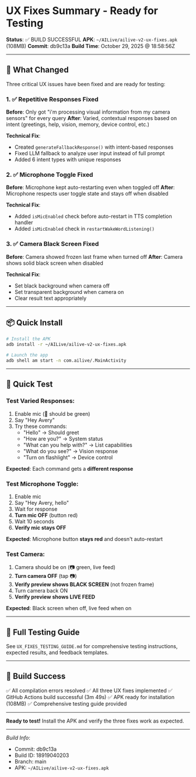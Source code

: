 # UX Fixes Summary - Ready for Testing

**Status**: ✅ BUILD SUCCESSFUL
**APK**: `~/AILive/ailive-v2-ux-fixes.apk` (108MB)
**Commit**: db9c13a
**Build Time**: October 29, 2025 @ 18:58:56Z

---

## 🎯 What Changed

Three critical UX issues have been fixed and are ready for testing:

### 1. ✅ Repetitive Responses Fixed
**Before**: Only got "i'm processing visual information from my camera sensors" for every query
**After**: Varied, contextual responses based on intent (greetings, help, vision, memory, device control, etc.)

**Technical Fix**:
- Created `generateFallbackResponse()` with intent-based responses
- Fixed LLM fallback to analyze user input instead of full prompt
- Added 6 intent types with unique responses

### 2. ✅ Microphone Toggle Fixed
**Before**: Microphone kept auto-restarting even when toggled off
**After**: Microphone respects user toggle state and stays off when disabled

**Technical Fix**:
- Added `isMicEnabled` check before auto-restart in TTS completion handler
- Added `isMicEnabled` check in `restartWakeWordListening()`

### 3. ✅ Camera Black Screen Fixed
**Before**: Camera showed frozen last frame when turned off
**After**: Camera shows solid black screen when disabled

**Technical Fix**:
- Set black background when camera off
- Set transparent background when camera on
- Clear result text appropriately

---

## 📦 Quick Install

```bash
# Install the APK
adb install -r ~/AILive/ailive-v2-ux-fixes.apk

# Launch the app
adb shell am start -n com.ailive/.MainActivity
```

---

## 🧪 Quick Test

### Test Varied Responses:
1. Enable mic (🎤 should be green)
2. Say "Hey Avery"
3. Try these commands:
   - "Hello" → Should greet
   - "How are you?" → System status
   - "What can you help with?" → List capabilities
   - "What do you see?" → Vision response
   - "Turn on flashlight" → Device control

**Expected**: Each command gets a **different response**

### Test Microphone Toggle:
1. Enable mic
2. Say "Hey Avery, hello"
3. Wait for response
4. **Turn mic OFF** (button red)
5. Wait 10 seconds
6. **Verify mic stays OFF**

**Expected**: Microphone button **stays red** and doesn't auto-restart

### Test Camera:
1. Camera should be on (📷 green, live feed)
2. **Turn camera OFF** (tap 📷)
3. **Verify preview shows BLACK SCREEN** (not frozen frame)
4. Turn camera back ON
5. **Verify preview shows LIVE FEED**

**Expected**: Black screen when off, live feed when on

---

## 📄 Full Testing Guide

See `UX_FIXES_TESTING_GUIDE.md` for comprehensive testing instructions, expected results, and feedback templates.

---

## 🎉 Build Success

✅ All compilation errors resolved
✅ All three UX fixes implemented
✅ GitHub Actions build successful (3m 49s)
✅ APK ready for installation (108MB)
✅ Comprehensive testing guide provided

---

**Ready to test!** Install the APK and verify the three fixes work as expected.

---

*Build Info*:
- Commit: db9c13a
- Build ID: 18919040203
- Branch: main
- APK: `~/AILive/ailive-v2-ux-fixes.apk`
